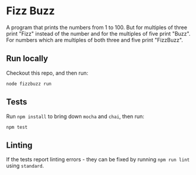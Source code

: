 # Fizz Buzz

A program that prints the numbers from 1 to 100. But for multiples of three print "Fizz" instead of the number and for the multiples of five print "Buzz". For numbers which are multiples of both three and five print "FizzBuzz".

## Run locally

Checkout this repo, and then run:

```
node fizzbuzz run
```

## Tests

Run `npm install` to bring down `mocha` and `chai`, then run:

```
npm test
```

## Linting

If the tests report linting errors - they can be fixed by running `npm run lint` using `standard`.
